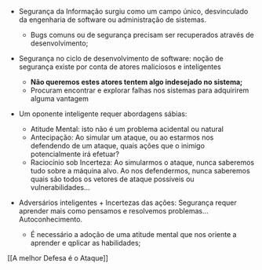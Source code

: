 - Segurança da Informação surgiu como um campo único, desvinculado da engenharia de software ou administração de sistemas.
	- Bugs comuns ou de segurança precisam ser recuperados através de desenvolvimento;


- Segurança no ciclo de desenvolvimento de software: noção de segurança existe por conta de atores maliciosos e inteligentes
	- **Não queremos estes atores tentem algo indesejado no sistema;**
	- Procuram encontrar e explorar falhas nos sistemas para adquirirem alguma vantagem

 - Um oponente inteligente requer abordagens sábias:
	 - Atitude Mental: isto não é um problema acidental ou natural
	 - Antecipação: Ao simular um ataque, ou ao estarmos nos defendendo de um ataque, quais ações que o inimigo potencialmente irá efetuar?
	 - Raciocínio sob Incerteza: Ao simularmos o ataque, nunca saberemos tudo sobre a máquina alvo. Ao nos defendermos, nunca saberemos quais são todos os vetores de ataque possíveis ou vulnerabilidades...

- Adversários inteligentes + Incertezas das ações: Segurança requer aprender mais como pensamos e resolvemos problemas... Autoconhecimento.
	- É necessário a adoção de uma atitude mental que nos oriente a aprender e qplicar as habilidades;

[[A melhor Defesa é o Ataque]]